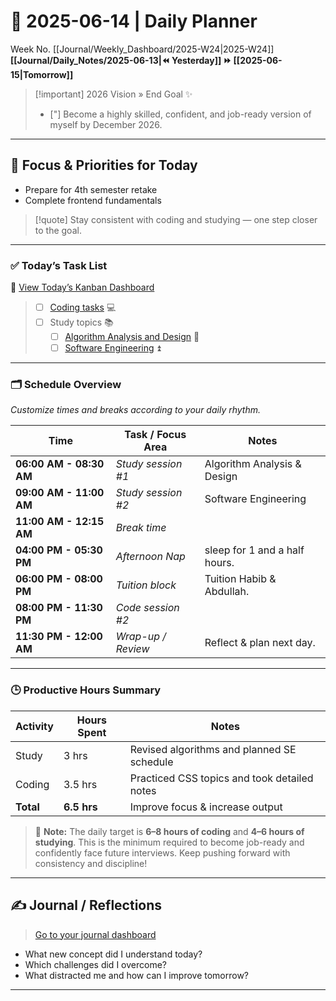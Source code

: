 # 🌼 **2025-06-14** | Daily Planner

Week No. [[Journal/Weekly_Dashboard/2025-W24|2025-W24]]
**[[Journal/Daily_Notes/2025-06-13|⏪ Yesterday]] ⏩ [[2025-06-15|Tomorrow]]**

> [!important] 2026 Vision » End Goal ✨
> - ["] Become a highly skilled, confident, and job-ready version of myself by December 2026.

---
## 🧭 Focus & Priorities for Today

- Prepare for 4th semester retake  
- Complete frontend fundamentals

> [!quote] Stay consistent with coding and studying — one step closer to the goal.

---

### ✅ Today’s Task List

🔗 [View Today’s Kanban Dashboard](obsidian://open?vault=crisis-vault&file=%F0%9F%93%86%20Daily%20Tasks%20Board)

> - [ ]  [Coding tasks](obsidian://open?vault=crisis-vault&file=%F0%9F%96%A5%EF%B8%8F%20Frontend%20Bootcamp%20Kanban) 💻  
> - [ ] Study topics 📚  
>   - [ ]  [Algorithm Analysis and Design](obsidian://open?vault=crisis-vault&file=Algorithm%20Analysis%20Kanban) 🔺  
>   - [ ]  [Software Engineering](obsidian://open?vault=crisis-vault&file=Software%20Engineering%20Kanban) ⏫

---

### 🗂️ Schedule Overview

_Customize times and breaks according to your daily rhythm._

| Time                    | Task / Focus Area  | Notes                         |
| ----------------------- | ------------------ | ----------------------------- |
| **06:00 AM - 08:30 AM** | *Study session #1* | Algorithm Analysis & Design   |
| **09:00 AM - 11:00 AM** | *Study session #2* | Software Engineering          |
| **11:00 AM - 12:15 AM** | *Break time*       |                               |
| **04:00 PM - 05:30 PM** | *Afternoon Nap*    | sleep for 1 and a half hours. |
| **06:00 PM - 08:00 PM** | *Tuition block*    | Tuition Habib & Abdullah.     |
| **08:00 PM - 11:30 PM** | *Code session #2*  |                               |
| **11:30 PM - 12:00 AM** | *Wrap-up / Review* | Reflect & plan next day.      |

---

### 🕒 Productive Hours Summary

| Activity  | Hours Spent | Notes                                        |
| --------- | ----------- | -------------------------------------------- |
| Study     | 3 hrs       | Revised algorithms and planned SE schedule   |
| Coding    | 3.5 hrs     | Practiced CSS topics and took detailed notes |
| **Total** | **6.5 hrs** | Improve focus & increase output              |
> 📝 **Note:** The daily target is **6–8 hours of coding** and **4–6 hours of studying**. This is the minimum required to become job-ready and confidently face future interviews. Keep pushing forward with consistency and discipline!

---


## ✍️ Journal / Reflections

> [Go to your journal dashboard](obsidian://open?vault=crisis-vault&file=%E2%9C%8D%EF%B8%8F%20Daily%20Reviews%20Kanban)

- What new concept did I understand today?
- Which challenges did I overcome?
- What distracted me and how can I improve tomorrow?

---